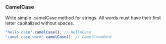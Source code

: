 ### CamelCase

Write simple .camelCase method for strings. All words must have their first letter capitalized without spaces.

```javascript
"hello case".camelCase(); // HelloCase
"camel case word".camelCase(); // CamelCaseWord
```
